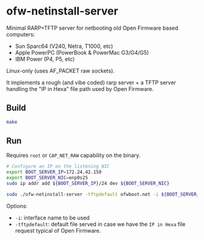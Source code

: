 # ofw-netinstall-server

Minimal RARP+TFTP server for netbooting old Open Firmware based computers:

* Sun Sparc64 (V240, Netra, T1000, etc)
* Apple PowerPC (PowerBook & PowerMac G3/G4/G5)
* IBM Power (P4, P5, etc)

Linux-only (uses AF_PACKET raw sockets).

It implements a rough (and vibe coded) rarp server + a TFTP server handling the "IP in Hexa" file path used by Open Firmware.

## Build

```bash
make
```

## Run

Requires `root` or `CAP_NET_RAW` capability on the binary.

```bash
# Configure an IP on the listening NIC
export BOOT_SERVER_IP=172.24.42.150
export BOOT_SERVER_NIC=enp0s25
sudo ip addr add ${BOOT_SERVER_IP}/24 dev ${BOOT_SERVER_NIC}

sudo ./ofw-netinstall-server -tftpdefault ofwboot.net -i ${BOOT_SERVER_NIC}
```

Options:

- `-i`: interface name to be used
- `-tftpdefault`: default file served in case we have the `IP in Hexa` file request typical of Open Firmware.


